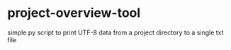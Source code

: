 # project-overview-tool
simple py script to print UTF-8 data from a project directory to a single txt file

